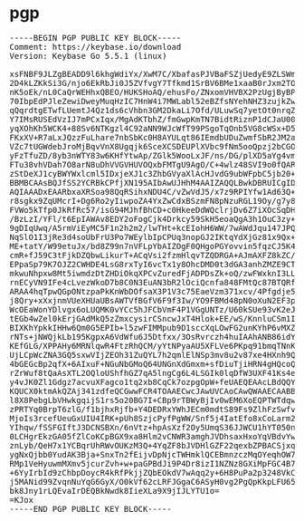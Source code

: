 # pgp
<pre>
-----BEGIN PGP PUBLIC KEY BLOCK-----
Comment: https://keybase.io/download
Version: Keybase Go 5.5.1 (linux)

xsFNBF9JLZgBEADD9l6khgWdiYx/XwM7C/XbafasPJVBaFSZjUedyE9ZLSWmOndl
2D4kLZKkSi3G/njo6EkRbJi0J5ZVfvgY7Tfkmd1SrBV6BMe1xaaB0rJxm2TOL6Eg
nK5oEk/nL0CaQrWEHhxQBEO/HUKSHoAQ/ehusFo/ZNxomVHVBX2PzUgjByBPiaDG
70IbpEdPJleZewiDweyMuqHzIC7HnW4i7MWLabl52eBZfsNYehNHZ3zujkZwEOaW
qQqrdtgETwfLUemtJ4Qz1ds6cVhbn3GM2DkaLi7Ofd/ULuwSq7yetOt0nrqZK58a
Y7IMsRUSEdVzIJ7mPCxIqx/MgAdKTbhZ/fmGwpKmTN7BidtRiznP1dCJaU00Xyds
yqXOhKh5WCK4+88Sv6NTKgzl4C92aNN9WJcWfT99PSgoTqOnb5VG8cWSx+D5c2/h
FKxXV+R7aLxJQzzFuLhare7nbSbKc0H8AYULqt86IEmdbUDuZwmfSbR2JM2aqbFA
VZc7tUGWdebJroMjBqvVnX8Ugqjk6SceXCSDEUPlXVbc9fNm5ooQpzj2bCGOPWcU
yFzTfuZD/8yb3nWTY83w6KHfYtwAp/ZGlk5WooLxJF/ns/DG/plXD5aYg4vm1bS4
FTu38vhVDah7O8arN8uDhVVGVHUVOQxbFMTgU9AgO/C+4wlz48SVI9o0fQARAQAB
zStDeXJ1cyBWYWxlcml5IDxjeXJ1c3ZhbGVyaXlAcHJvdG9ubWFpbC5jb20+wsF4
BBMBCAAsBQJfSS2YCRBkCPfjXN195AIbAwUJHhM4AAIZAQQLBwkDBRUICgIDBBYA
AQIAAADxEAARbxaXRSoa98QqRSihxNDU4C/vZwVdJ5/x7z9RPIYfw1Ad63Q+t5E3
r8sgkx9ZqUMcrI+Dg6Ro2yIiwpoZA4YxZwCdxBSzmFN8pNzuRGL19Oy/g7y82HVU
FVWo5kTfp0JkRfRc57/isG94MJhfBhCD+c0HkeeDdWQclrjDv6Z7iXOcSqDHnotC
/BzLzI/YFl/t6EpIAWAv8EDY2oFogCjk4Drkcy59SkH5eoaQgA3h1OuC3zy+sgNN
9gDIqUwq/A5rmViEyMC5F1n2h2m2/lwTHt+kcEIohH6WW/7wAWdJqu147JPQ7XHu
NqSlO1I3jRe3d4soUbFrU3Po7WEylbIpCPUq3nopGJ2IKtqYdXjGz81x9Qx+IYwm
ME+tatY/W99etuJx/bd8Z99n7nVFLpYbAIZOgF0QHgoPGYovvin5fqzCJ5K45nnA
cmR+fJ59C3tFjkDZQbwLikurT+ACqVsi2fzmHlqvTZQDRGA+AJmAXFZ8kZC/e2sq
EPpaSp79K7OJZ2CWHDE4LsG8rxTyI6vcTx1y8OhcDMD0t3dGA3anhZMZE9CTpPuh
mkwuNhpxw8Mt5iwmdzDtZHDiOkqXPCvZuredFjADPDsZk+oQ/zwFWxknI3LLQ3eJ
rnECyVN9IFe4cLvezWkoD7b8C0N3EuAN3bR2lOciQcnfa848FMtQc87BTQRfSS2Y
ARAA4hqTpwQGpONtzpaPkKnWbDOfsaX3P1V3c75EaeVzm371xcv/4Pfgdje54VbC
j8Qry+xXxjnmVUeXHUaUBsAWTVfBGfV6F9f3Iw/YO9FBMd48pN0oXuN2EF3pH1R3
WcOEaWonYDlvgx6oLUQMK0vYCc5hJFCbVmF4P1VGgUNTz/U60kSUe93vK2eJC7EV
tEGb4wZel0kErjGAdMkQ5zZmxcysirCSncwJxT4Hlok+EE/wS/KnnluCSm1I/qCu
BIXKhYpkkIHHw6Qm0G5EPIb+l5zwFIMMpub9D1sccXqLOwFG2unKYhP6vMXZkeZC
rNTs+jNWQjkLb195KgpxA6VdWfu6J5Dtfxx/3OsRvrczh4huIAAhANB86idYnZfW
KEfGLG/XPPAHy6MRNlqwR4FtzRhQCM/yYtNPyaAU5XFLVe6PKpq91bmqTNnKC8B8
UjLCpWcZNA3GQ5sxwVIjZEOh31ZuQYL7h2qmlElNSp3mv8u2v87xe4HXnh9Qsrq/
4bGEGcBp2qfX+6AIxuF+NGuNbGMoQ64UNGnXdGmxm+sfDiuTjiHRN4gHQcoQNmaW
rZrWuf8tQaAsXTL2OQloUShfhGZ7qA5lngCg6L4LSGIk0lqDfW3UXF41Ks4eV6qw
y4vJK0Zl1Gdgz7acvuXFagco1tq2xb8CqCk7ozpgOpW+feUAEQEAAcLBdQQYAQgA
KQUCX0ktmAkQZAj341zdfeQCGwwFCR4TOAAECwcJAwUVCAoCAwQWAAECAABB7hAA
l8X8PebgLbVHwkgqijS1rs5o20BG7I+CBp9rTBWyBjIv0wEM6XoEQPTWTdqwKMUa
zPRTYq0BrpT6zlG/f1bjhxRjfb+Y4DEDRxYWhJECm0mdtS89Fs9ZlhFzSwfvv7jO
MjoIs3rcefUeuGxUIU4IRK+pUh8SzjcPyfPgWW/Snf5j4IatEfo8xCoLarm2YHMo
YIhqw/fSSFGIftJ3DCNSBXn/6nVtz+hpAsXzf2Oy5UmqS36JJWCU1hYT050nUVcg
0LCHgrEkzGA05fZlCoKCpBGX9xa8Hlm2vCNWR3amghJVDhsaxHxoYqVBdvYwY4g5
znLyb/QeH7x1YCBqrUhRWvOUKzM3Q+4YqZF8bJVDHlGZF22qexbZPBACSjxqAi8Y
ygNxQjbb0YudAK3Bja+SnxTn2fEijvDpNjcTWHmklQCEBmnzczMqOYeqhOW7oXAI
RMp1VeHyuwmMXmv5jcurZvh+w+paGPBdJi9P4Dr8izI1NZNz8GXiMpFGC4B7F7gx
+6YyIrbId9zChbpDoycR4kRfPkjjZQbEOkdV7wAqq2y+6H8PuPa2p3248VkCmAK2
j5MANid99ZvqnNuYqG6GyX/O0kVf62cLRFJGgaC6ASyH0vg2PgQpKkpLFU65tGjY
bk8Jny1rLQEvaIrDEQBkNwdk8IieXLa9X9jIJLYTU1o=
=KJox
-----END PGP PUBLIC KEY BLOCK-----
</pre>
